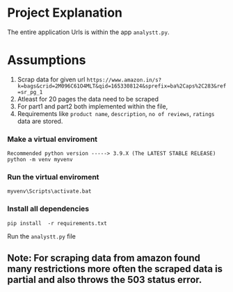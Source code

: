 # Project Explanation


The entire application Urls is within the app `analystt.py`.


# Assumptions
1. Scrap data for given url `https://www.amazon.in/s?k=bags&crid=2M096C61O4MLT&qid=1653308124&sprefix=ba%2Caps%2C283&ref=sr_pg_1`
2. Atleast for 20 pages the data need to be scraped
3. For part1 and part2 both implemented within the file,
4. Requirements like `product name`, `description`, `no of reviews`, `ratings` data are stored.


### Make a virtual enviroment
   
    Recommended python version -----> 3.9.X (The LATEST STABLE RELEASE)
    python -m venv myvenv

### Run the virtual enviroment

    myvenv\Scripts\activate.bat

### Install all dependencies

    pip install  -r requirements.txt

Run the `analystt.py` file

## Note: For scraping data from amazon found many restrictions more often the scraped data is partial and also throws the 503 status error.